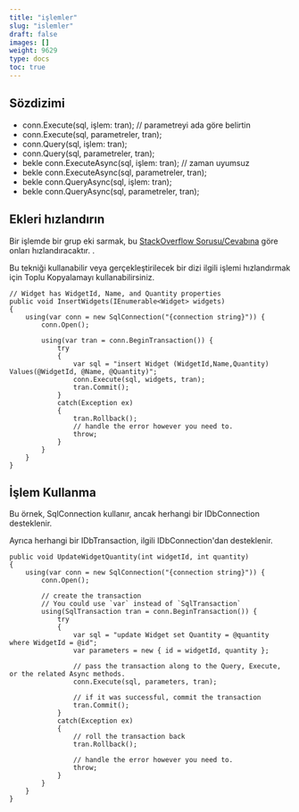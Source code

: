 ```yaml
---
title: "işlemler"
slug: "islemler"
draft: false
images: []
weight: 9629
type: docs
toc: true
---
```


## Sözdizimi
- conn.Execute(sql, işlem: tran); // parametreyi ada göre belirtin
- conn.Execute(sql, parametreler, tran);
- conn.Query(sql, işlem: tran);
- conn.Query(sql, parametreler, tran);
- bekle conn.ExecuteAsync(sql, işlem: tran); // zaman uyumsuz
- bekle conn.ExecuteAsync(sql, parametreler, tran);
- bekle conn.QueryAsync(sql, işlem: tran);
- bekle conn.QueryAsync(sql, parametreler, tran);

## Ekleri hızlandırın
Bir işlemde bir grup eki sarmak, bu [StackOverflow Sorusu/Cevabına](http://stackoverflow.com/questions/10689779/bulk-inserts-taking-longer-than-expected-using-dapper) göre onları hızlandıracaktır. .

Bu tekniği kullanabilir veya gerçekleştirilecek bir dizi ilgili işlemi hızlandırmak için Toplu Kopyalamayı kullanabilirsiniz.


    // Widget has WidgetId, Name, and Quantity properties
    public void InsertWidgets(IEnumerable<Widget> widgets)
    {
        using(var conn = new SqlConnection("{connection string}")) {
            conn.Open();
    
            using(var tran = conn.BeginTransaction()) {
                try
                {
                    var sql = "insert Widget (WidgetId,Name,Quantity) Values(@WidgetId, @Name, @Quantity)";
                    conn.Execute(sql, widgets, tran);
                    tran.Commit();
                }
                catch(Exception ex)
                {
                    tran.Rollback();
                    // handle the error however you need to.
                    throw;
                }
            }
        }   
    }

## İşlem Kullanma
Bu örnek, SqlConnection kullanır, ancak herhangi bir IDbConnection desteklenir.

Ayrıca herhangi bir IDbTransaction, ilgili IDbConnection'dan desteklenir.

    public void UpdateWidgetQuantity(int widgetId, int quantity)
    {
        using(var conn = new SqlConnection("{connection string}")) {
            conn.Open();
    
            // create the transaction
            // You could use `var` instead of `SqlTransaction`
            using(SqlTransaction tran = conn.BeginTransaction()) {
                try
                {
                    var sql = "update Widget set Quantity = @quantity where WidgetId = @id";
                    var parameters = new { id = widgetId, quantity };
    
                    // pass the transaction along to the Query, Execute, or the related Async methods.
                    conn.Execute(sql, parameters, tran);
    
                    // if it was successful, commit the transaction
                    tran.Commit();
                }
                catch(Exception ex)
                {
                    // roll the transaction back
                    tran.Rollback();
    
                    // handle the error however you need to.
                    throw;
                }
            }
        }   
    }

